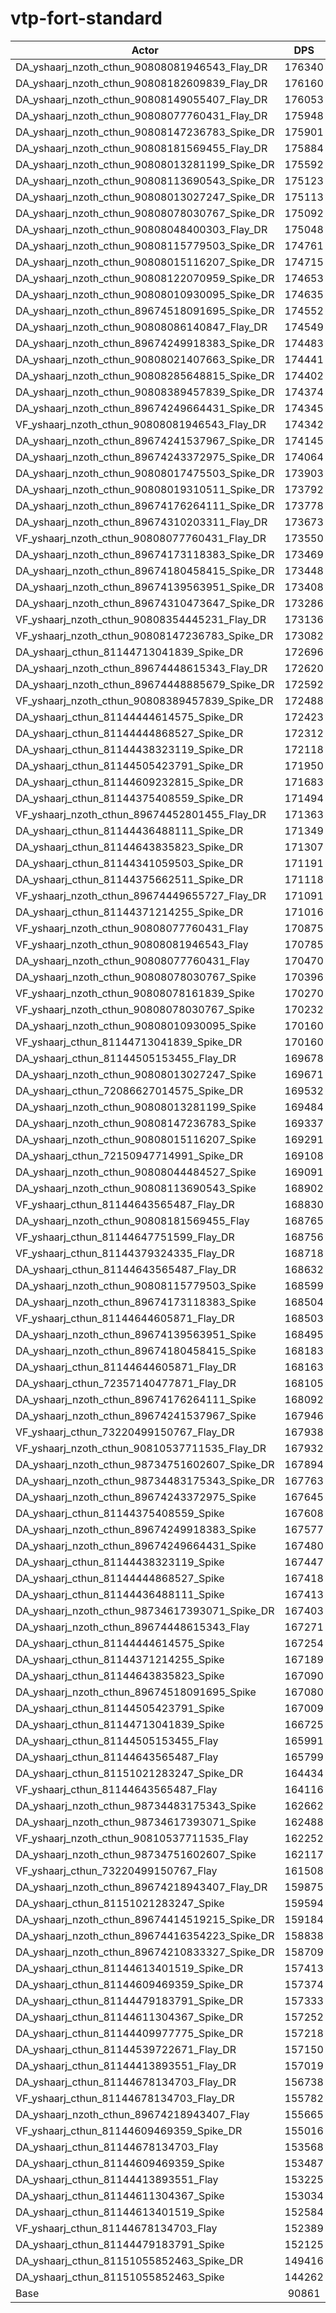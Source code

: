 # vtp-fort-standard
| Actor | DPS | Increase |
|---|:---:|:---:|
|DA_yshaarj_nzoth_cthun_90808081946543_Flay_DR|176340|94.08%|
|DA_yshaarj_nzoth_cthun_90808182609839_Flay_DR|176160|93.88%|
|DA_yshaarj_nzoth_cthun_90808149055407_Flay_DR|176053|93.76%|
|DA_yshaarj_nzoth_cthun_90808077760431_Flay_DR|175948|93.65%|
|DA_yshaarj_nzoth_cthun_90808147236783_Spike_DR|175901|93.59%|
|DA_yshaarj_nzoth_cthun_90808181569455_Flay_DR|175884|93.57%|
|DA_yshaarj_nzoth_cthun_90808013281199_Spike_DR|175592|93.25%|
|DA_yshaarj_nzoth_cthun_90808113690543_Spike_DR|175123|92.74%|
|DA_yshaarj_nzoth_cthun_90808013027247_Spike_DR|175113|92.73%|
|DA_yshaarj_nzoth_cthun_90808078030767_Spike_DR|175092|92.70%|
|DA_yshaarj_nzoth_cthun_90808048400303_Flay_DR|175048|92.65%|
|DA_yshaarj_nzoth_cthun_90808115779503_Spike_DR|174761|92.34%|
|DA_yshaarj_nzoth_cthun_90808015116207_Spike_DR|174715|92.29%|
|DA_yshaarj_nzoth_cthun_90808122070959_Spike_DR|174653|92.22%|
|DA_yshaarj_nzoth_cthun_90808010930095_Spike_DR|174635|92.20%|
|DA_yshaarj_nzoth_cthun_89674518091695_Spike_DR|174552|92.11%|
|DA_yshaarj_nzoth_cthun_90808086140847_Flay_DR|174549|92.11%|
|DA_yshaarj_nzoth_cthun_89674249918383_Spike_DR|174483|92.03%|
|DA_yshaarj_nzoth_cthun_90808021407663_Spike_DR|174441|91.99%|
|DA_yshaarj_nzoth_cthun_90808285648815_Spike_DR|174402|91.94%|
|DA_yshaarj_nzoth_cthun_90808389457839_Spike_DR|174374|91.91%|
|DA_yshaarj_nzoth_cthun_89674249664431_Spike_DR|174345|91.88%|
|VF_yshaarj_nzoth_cthun_90808081946543_Flay_DR|174342|91.88%|
|DA_yshaarj_nzoth_cthun_89674241537967_Spike_DR|174145|91.66%|
|DA_yshaarj_nzoth_cthun_89674243372975_Spike_DR|174064|91.57%|
|DA_yshaarj_nzoth_cthun_90808017475503_Spike_DR|173903|91.39%|
|DA_yshaarj_nzoth_cthun_90808019310511_Spike_DR|173792|91.27%|
|DA_yshaarj_nzoth_cthun_89674176264111_Spike_DR|173778|91.26%|
|DA_yshaarj_nzoth_cthun_89674310203311_Flay_DR|173673|91.14%|
|VF_yshaarj_nzoth_cthun_90808077760431_Flay_DR|173550|91.01%|
|DA_yshaarj_nzoth_cthun_89674173118383_Spike_DR|173469|90.92%|
|DA_yshaarj_nzoth_cthun_89674180458415_Spike_DR|173448|90.89%|
|DA_yshaarj_nzoth_cthun_89674139563951_Spike_DR|173408|90.85%|
|DA_yshaarj_nzoth_cthun_89674310473647_Spike_DR|173286|90.72%|
|VF_yshaarj_nzoth_cthun_90808354445231_Flay_DR|173136|90.55%|
|VF_yshaarj_nzoth_cthun_90808147236783_Spike_DR|173082|90.49%|
|DA_yshaarj_cthun_81144713041839_Spike_DR|172696|90.07%|
|DA_yshaarj_nzoth_cthun_89674448615343_Flay_DR|172620|89.98%|
|DA_yshaarj_nzoth_cthun_89674448885679_Spike_DR|172592|89.95%|
|VF_yshaarj_nzoth_cthun_90808389457839_Spike_DR|172488|89.84%|
|DA_yshaarj_cthun_81144444614575_Spike_DR|172423|89.77%|
|DA_yshaarj_cthun_81144444868527_Spike_DR|172312|89.64%|
|DA_yshaarj_cthun_81144438323119_Spike_DR|172118|89.43%|
|DA_yshaarj_cthun_81144505423791_Spike_DR|171950|89.25%|
|DA_yshaarj_cthun_81144609232815_Spike_DR|171683|88.95%|
|DA_yshaarj_cthun_81144375408559_Spike_DR|171494|88.74%|
|VF_yshaarj_nzoth_cthun_89674452801455_Flay_DR|171363|88.60%|
|DA_yshaarj_cthun_81144436488111_Spike_DR|171349|88.58%|
|DA_yshaarj_cthun_81144643835823_Spike_DR|171307|88.54%|
|DA_yshaarj_cthun_81144341059503_Spike_DR|171191|88.41%|
|DA_yshaarj_cthun_81144375662511_Spike_DR|171118|88.33%|
|VF_yshaarj_nzoth_cthun_89674449655727_Flay_DR|171091|88.30%|
|DA_yshaarj_cthun_81144371214255_Spike_DR|171016|88.22%|
|VF_yshaarj_nzoth_cthun_90808077760431_Flay|170875|88.06%|
|VF_yshaarj_nzoth_cthun_90808081946543_Flay|170785|87.96%|
|DA_yshaarj_nzoth_cthun_90808077760431_Flay|170470|87.62%|
|DA_yshaarj_nzoth_cthun_90808078030767_Spike|170396|87.53%|
|VF_yshaarj_nzoth_cthun_90808078161839_Spike|170270|87.40%|
|VF_yshaarj_nzoth_cthun_90808078030767_Spike|170232|87.35%|
|DA_yshaarj_nzoth_cthun_90808010930095_Spike|170160|87.28%|
|VF_yshaarj_cthun_81144713041839_Spike_DR|170160|87.28%|
|DA_yshaarj_cthun_81144505153455_Flay_DR|169678|86.74%|
|DA_yshaarj_nzoth_cthun_90808013027247_Spike|169671|86.74%|
|DA_yshaarj_cthun_72086627014575_Spike_DR|169532|86.58%|
|DA_yshaarj_nzoth_cthun_90808013281199_Spike|169484|86.53%|
|DA_yshaarj_nzoth_cthun_90808147236783_Spike|169337|86.37%|
|DA_yshaarj_nzoth_cthun_90808015116207_Spike|169291|86.32%|
|DA_yshaarj_cthun_72150947714991_Spike_DR|169108|86.12%|
|DA_yshaarj_nzoth_cthun_90808044484527_Spike|169091|86.10%|
|DA_yshaarj_nzoth_cthun_90808113690543_Spike|168902|85.89%|
|VF_yshaarj_cthun_81144643565487_Flay_DR|168830|85.81%|
|DA_yshaarj_nzoth_cthun_90808181569455_Flay|168765|85.74%|
|VF_yshaarj_cthun_81144647751599_Flay_DR|168756|85.73%|
|VF_yshaarj_cthun_81144379324335_Flay_DR|168718|85.69%|
|DA_yshaarj_cthun_81144643565487_Flay_DR|168632|85.59%|
|DA_yshaarj_nzoth_cthun_90808115779503_Spike|168599|85.56%|
|DA_yshaarj_nzoth_cthun_89674173118383_Spike|168504|85.45%|
|VF_yshaarj_cthun_81144644605871_Flay_DR|168503|85.45%|
|DA_yshaarj_nzoth_cthun_89674139563951_Spike|168495|85.44%|
|DA_yshaarj_nzoth_cthun_89674180458415_Spike|168183|85.10%|
|DA_yshaarj_cthun_81144644605871_Flay_DR|168163|85.08%|
|DA_yshaarj_cthun_72357140477871_Flay_DR|168105|85.01%|
|DA_yshaarj_nzoth_cthun_89674176264111_Spike|168092|85.00%|
|DA_yshaarj_nzoth_cthun_89674241537967_Spike|167946|84.84%|
|VF_yshaarj_cthun_73220499150767_Flay_DR|167938|84.83%|
|VF_yshaarj_nzoth_cthun_90810537711535_Flay_DR|167932|84.82%|
|DA_yshaarj_nzoth_cthun_98734751602607_Spike_DR|167894|84.78%|
|DA_yshaarj_nzoth_cthun_98734483175343_Spike_DR|167763|84.64%|
|DA_yshaarj_nzoth_cthun_89674243372975_Spike|167645|84.51%|
|DA_yshaarj_cthun_81144375408559_Spike|167608|84.47%|
|DA_yshaarj_nzoth_cthun_89674249918383_Spike|167577|84.43%|
|DA_yshaarj_nzoth_cthun_89674249664431_Spike|167480|84.33%|
|DA_yshaarj_cthun_81144438323119_Spike|167447|84.29%|
|DA_yshaarj_cthun_81144444868527_Spike|167418|84.26%|
|DA_yshaarj_cthun_81144436488111_Spike|167413|84.25%|
|DA_yshaarj_nzoth_cthun_98734617393071_Spike_DR|167403|84.24%|
|DA_yshaarj_nzoth_cthun_89674448615343_Flay|167271|84.10%|
|DA_yshaarj_cthun_81144444614575_Spike|167254|84.08%|
|DA_yshaarj_cthun_81144371214255_Spike|167189|84.01%|
|DA_yshaarj_cthun_81144643835823_Spike|167090|83.90%|
|DA_yshaarj_nzoth_cthun_89674518091695_Spike|167080|83.89%|
|DA_yshaarj_cthun_81144505423791_Spike|167009|83.81%|
|DA_yshaarj_cthun_81144713041839_Spike|166725|83.49%|
|DA_yshaarj_cthun_81144505153455_Flay|165991|82.69%|
|DA_yshaarj_cthun_81144643565487_Flay|165799|82.48%|
|DA_yshaarj_cthun_81151021283247_Spike_DR|164434|80.97%|
|VF_yshaarj_cthun_81144643565487_Flay|164116|80.62%|
|DA_yshaarj_nzoth_cthun_98734483175343_Spike|162662|79.02%|
|DA_yshaarj_nzoth_cthun_98734617393071_Spike|162488|78.83%|
|VF_yshaarj_nzoth_cthun_90810537711535_Flay|162252|78.57%|
|DA_yshaarj_nzoth_cthun_98734751602607_Spike|162117|78.42%|
|VF_yshaarj_cthun_73220499150767_Flay|161508|77.75%|
|DA_yshaarj_nzoth_cthun_89674218943407_Flay_DR|159875|75.96%|
|DA_yshaarj_cthun_81151021283247_Spike|159594|75.65%|
|DA_yshaarj_nzoth_cthun_89674414519215_Spike_DR|159184|75.20%|
|DA_yshaarj_nzoth_cthun_89674416354223_Spike_DR|158838|74.81%|
|DA_yshaarj_nzoth_cthun_89674210833327_Spike_DR|158709|74.67%|
|DA_yshaarj_cthun_81144613401519_Spike_DR|157413|73.25%|
|DA_yshaarj_cthun_81144609469359_Spike_DR|157374|73.20%|
|DA_yshaarj_cthun_81144479183791_Spike_DR|157333|73.16%|
|DA_yshaarj_cthun_81144611304367_Spike_DR|157252|73.07%|
|DA_yshaarj_cthun_81144409977775_Spike_DR|157218|73.03%|
|DA_yshaarj_cthun_81144539722671_Flay_DR|157150|72.96%|
|DA_yshaarj_cthun_81144413893551_Flay_DR|157019|72.81%|
|DA_yshaarj_cthun_81144678134703_Flay_DR|156738|72.50%|
|VF_yshaarj_cthun_81144678134703_Flay_DR|155782|71.45%|
|DA_yshaarj_nzoth_cthun_89674218943407_Flay|155665|71.32%|
|VF_yshaarj_cthun_81144609469359_Spike_DR|155016|70.61%|
|DA_yshaarj_cthun_81144678134703_Flay|153568|69.01%|
|DA_yshaarj_cthun_81144609469359_Spike|153487|68.93%|
|DA_yshaarj_cthun_81144413893551_Flay|153225|68.64%|
|DA_yshaarj_cthun_81144611304367_Spike|153034|68.43%|
|DA_yshaarj_cthun_81144613401519_Spike|152584|67.93%|
|VF_yshaarj_cthun_81144678134703_Flay|152389|67.72%|
|DA_yshaarj_cthun_81144479183791_Spike|152125|67.43%|
|DA_yshaarj_cthun_81151055852463_Spike_DR|149416|64.44%|
|DA_yshaarj_cthun_81151055852463_Spike|144262|58.77%|
|Base|90861|0.00%|
